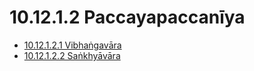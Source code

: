 # 10.12.1.2 Paccayapaccanīya

* [10.12.1.2.1 Vibhaṅgavāra](10.12.1.2/10.12.1.2.1.md)
* [10.12.1.2.2 Saṅkhyāvāra](10.12.1.2/10.12.1.2.2.md)
